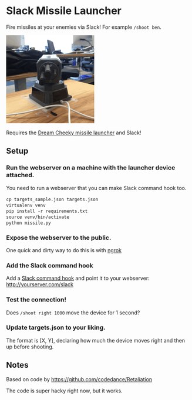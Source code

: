 # Slack Missile Launcher

Fire missiles at your enemies via Slack! For example `/shoot ben`.

<img alt="Launcher Gif" src="https://raw.githubusercontent.com/babldev/slack-missiles/master/launcher.gif" width="240" height="240">

Requires the [Dream Cheeky missile launcher](http://dreamcheeky.com/thunder-missile-launcher) and Slack!

## Setup

### Run the webserver on a machine with the launcher device attached.

You need to run a webserver that you can make Slack command hook too.

```
cp targets_sample.json targets.json
virtualenv venv
pip install -r requirements.txt
source venv/bin/activate
python missile.py
```

### Expose the webserver to the public.

One quick and dirty way to do this is with [ngrok](https://ngrok.com/)

### Add the Slack command hook

Add a [Slack command hook](https://api.slack.com/slash-commands) and point it to your webserver: http://yourserver.com/slack

### Test the connection!

Does `/shoot right 1000` move the device for 1 second?

### Update targets.json to your liking.

The format is [X, Y], declaring how much the device moves right and then up before shooting.

## Notes

Based on code by https://github.com/codedance/Retaliation

The code is super hacky right now, but it works.
